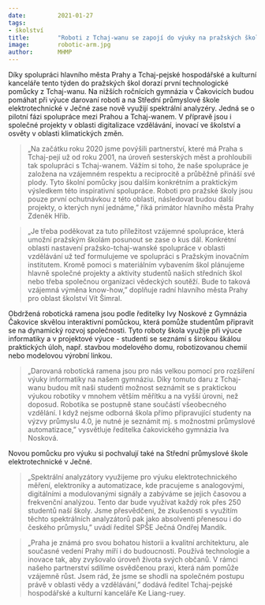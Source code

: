 ```yaml
---
date:         2021-01-27
tags:         
- školství
title:        "Roboti z Tchaj-wanu se zapojí do výuky na pražských školách"
image: 	      robotic-arm.jpg
author:       MHMP
---
```


Díky spolupráci hlavního města Prahy a Tchaj-pejské hospodářské a kulturní kanceláře tento týden do pražských škol dorazí první technologické pomůcky z Tchaj-wanu. Na nižších ročnících gymnázia v Čakovicích budou pomáhat při výuce darovaní roboti a na Střední průmyslové škole elektrotechnické v Ječné zase nově využijí spektrální analyzéry. Jedná se o pilotní fázi spolupráce mezi Prahou a Tchaj-wanem. V přípravě jsou i společné projekty v oblasti digitalizace vzdělávání, inovací ve školství a osvěty v oblasti klimatických změn.

> „Na začátku roku 2020 jsme povýšili partnerství, které má Praha s Tchaj-pejí už od roku 2001, na úroveň sesterských měst a prohloubili tak spolupráci s Tchaj-wanem. Vážím si toho, že naše spolupráce je založena na vzájemném respektu a reciprocitě a průběžně přináší své plody. Tyto školní pomůcky jsou dalším konkrétním a praktickým výsledkem této inspirativní spolupráce. Roboti pro pražské školy jsou pouze první ochutnávkou z této oblasti, následovat budou další projekty, o kterých nyní jednáme,” říká primátor hlavního města Prahy Zdeněk Hřib. 

> „Je třeba poděkovat za tuto příležitost vzájemné spolupráce, která umožní pražským školám posunout se zase o kus dál. Konkrétní oblasti nastavení pražsko-tchaj-wanské spolupráce v oblasti vzdělávání už teď formulujeme ve spolupráci s Pražským inovačním institutem. Kromě pomoci s materiálním vybavením škol plánujeme hlavně společné projekty a aktivity studentů našich středních škol nebo třeba společnou organizaci vědeckých soutěží. Bude to taková vzájemná výměna know-how,” doplňuje radní hlavního města Prahy pro oblast školství Vít Šimral.

Obdržená robotická ramena jsou podle ředitelky Ivy Noskové z Gymnázia Čakovice skvělou interaktivní pomůckou, která pomůže studentům připravit se na dynamický rozvoj společnosti. Tyto roboty škola využije při výuce informatiky a v projektové výuce - studenti se seznámí s širokou škálou praktických úloh, např. stavbou modelového domu, robotizovanou chemií nebo modelovou výrobní linkou.

> „Darovaná robotická ramena jsou pro nás velkou pomocí pro rozšíření výuky informatiky na našem gymnáziu. Díky tomuto daru z Tchaj-wanu budou mít naši studenti možnost seznámit se s praktickou výukou robotiky v mnohem větším měřítku a na vyšší úrovni, než doposud. Robotika se postupně stane součástí všeobecného vzdělání. I když nejsme odborná škola přímo připravující studenty na výzvy průmyslu 4.0, je nutné je seznámit mj. s možnostmi průmyslové automatizace,” vysvětluje ředitelka čakovického gymnázia Iva Nosková. 

Novou pomůcku pro výuku si pochvalují také na Střední průmyslové škole elektrotechnické v Ječné. 

> „Spektrální analyzátory využijeme pro výuku elektrotechnického měření, elektroniky a automatizace, kde pracujeme s analogovými, digitálními a modulovanými signály a zabýváme se jejich časovou a frekvenční analýzou. Tento dar bude využívat každý rok přes 250 studentů naší školy. Jsme přesvědčeni, že zkušenosti s využitím těchto spektrálních analyzátorů pak jako absolventi přenesou i do českého průmyslu,” uvádí ředitel SPŠE Ječná Ondřej Mandík. 

> „Praha je známá pro svou bohatou historii a kvalitní architekturu, ale současné vedení Prahy míří i do budoucnosti. Používá technologie a inovace tak, aby zvyšovalo úroveň života svých občanů. V rámci našeho partnerství sdílíme osvědčenou praxi, která nám pomůže vzájemně růst. Jsem rád, že jsme se shodli na společném postupu právě v oblasti vědy a vzdělávání,” dodává ředitel Tchaj-pejské hospodářské a kulturní kanceláře Ke Liang-ruey.


